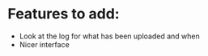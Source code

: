 Features to add:
================

* Look at the log for what has been uploaded and when
* Nicer interface
